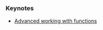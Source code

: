 ### Keynotes

* [Advanced working with functions][03]


[03]: https://docs.google.com/presentation/d/e/2PACX-1vQBZZbIw80yoh-M5RLKceAqltDd0AiuUAJEfwz2fEjyU6xi0C3EGqolGzk1fGgk-2HGeLeI8Yf3N9s4/pub?start=false&loop=false&delayms=3000
